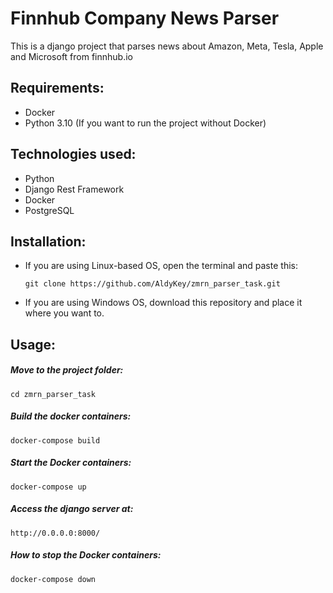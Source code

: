 # Finnhub Company News Parser

This is a django project that parses news about Amazon, Meta, Tesla, Apple and Microsoft from finnhub.io

## Requirements: ##
- Docker
- Python 3.10 (If you want to run the project without Docker)

## Technologies used: ##
- Python
- Django Rest Framework
- Docker
- PostgreSQL

## Installation: ##
- If you are using Linux-based OS, open the terminal and paste this:

  ```
  git clone https://github.com/AldyKey/zmrn_parser_task.git
  ```
- If you are using Windows OS, download this repository and place it where you want to.
  
## Usage: ##
##### Move to the project folder: #####

  ```
  cd zmrn_parser_task
  ```
##### Build the docker containers: #####

  ```
  docker-compose build
  ```
##### Start the Docker containers: #####

  ```
  docker-compose up
  ```
##### Access the django server at: #####

  ```
  http://0.0.0.0:8000/
  ```
##### How to stop the Docker containers: #####

  ```
  docker-compose down
  ```
